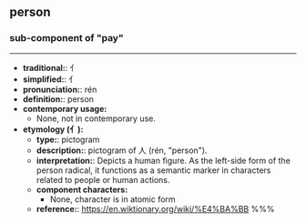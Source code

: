 ## person
### sub-component of "pay"
---
- **traditional:**: 亻
- **simplified:**: 亻
- **pronunciation:**: rén
- **definition:**: person
- **contemporary usage:**
  - None, not in contemporary use.
- **etymology (亻):**
  - **type:**: pictogram
  - **description:**: pictogram of 人 (rén, "person").
  - **interpretation:**: Depicts a human figure. As the left-side form of the person radical, it functions as a semantic marker in characters related to people or human actions.
  - **component characters:**
    - None, character is in atomic form
  - **reference:**: https://en.wiktionary.org/wiki/%E4%BA%BB
%%%
